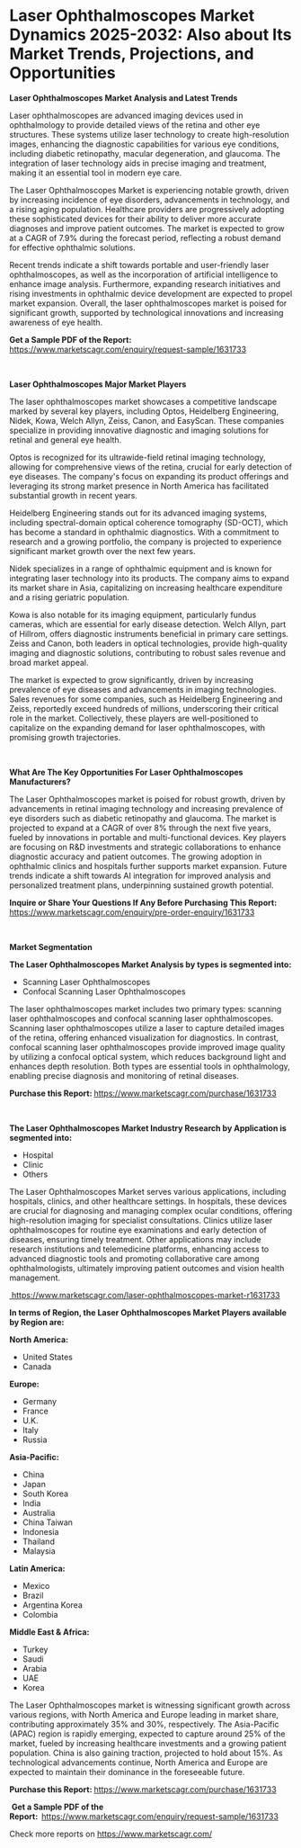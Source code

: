 <p><h1>Laser Ophthalmoscopes Market Dynamics 2025-2032: Also about Its Market Trends, Projections, and Opportunities</h1></p><p><strong>Laser Ophthalmoscopes Market Analysis and Latest Trends</strong></p>
<p><p>Laser ophthalmoscopes are advanced imaging devices used in ophthalmology to provide detailed views of the retina and other eye structures. These systems utilize laser technology to create high-resolution images, enhancing the diagnostic capabilities for various eye conditions, including diabetic retinopathy, macular degeneration, and glaucoma. The integration of laser technology aids in precise imaging and treatment, making it an essential tool in modern eye care.</p><p>The Laser Ophthalmoscopes Market is experiencing notable growth, driven by increasing incidence of eye disorders, advancements in technology, and a rising aging population. Healthcare providers are progressively adopting these sophisticated devices for their ability to deliver more accurate diagnoses and improve patient outcomes. The market is expected to grow at a CAGR of 7.9% during the forecast period, reflecting a robust demand for effective ophthalmic solutions.</p><p>Recent trends indicate a shift towards portable and user-friendly laser ophthalmoscopes, as well as the incorporation of artificial intelligence to enhance image analysis. Furthermore, expanding research initiatives and rising investments in ophthalmic device development are expected to propel market expansion. Overall, the laser ophthalmoscopes market is poised for significant growth, supported by technological innovations and increasing awareness of eye health.</p></p>
<p><strong>Get a Sample PDF of the Report:&nbsp;</strong> <a href="https://www.marketscagr.com/enquiry/request-sample/1631733?utm_campaign=3098&utm_medium=2&utm_source=Github&utm_content=ia&utm_term=29032025&utm_id=laser-ophthalmoscopes">https://www.marketscagr.com/enquiry/request-sample/1631733</a></p>
<p>&nbsp;</p>
<p><strong>Laser Ophthalmoscopes Major Market Players</strong></p>
<p><p>The laser ophthalmoscopes market showcases a competitive landscape marked by several key players, including Optos, Heidelberg Engineering, Nidek, Kowa, Welch Allyn, Zeiss, Canon, and EasyScan. These companies specialize in providing innovative diagnostic and imaging solutions for retinal and general eye health.</p><p>Optos is recognized for its ultrawide-field retinal imaging technology, allowing for comprehensive views of the retina, crucial for early detection of eye diseases. The company's focus on expanding its product offerings and leveraging its strong market presence in North America has facilitated substantial growth in recent years.</p><p>Heidelberg Engineering stands out for its advanced imaging systems, including spectral-domain optical coherence tomography (SD-OCT), which has become a standard in ophthalmic diagnostics. With a commitment to research and a growing portfolio, the company is projected to experience significant market growth over the next few years.</p><p>Nidek specializes in a range of ophthalmic equipment and is known for integrating laser technology into its products. The company aims to expand its market share in Asia, capitalizing on increasing healthcare expenditure and a rising geriatric population.</p><p>Kowa is also notable for its imaging equipment, particularly fundus cameras, which are essential for early disease detection. Welch Allyn, part of Hillrom, offers diagnostic instruments beneficial in primary care settings. Zeiss and Canon, both leaders in optical technologies, provide high-quality imaging and diagnostic solutions, contributing to robust sales revenue and broad market appeal.</p><p>The market is expected to grow significantly, driven by increasing prevalence of eye diseases and advancements in imaging technologies. Sales revenues for some companies, such as Heidelberg Engineering and Zeiss, reportedly exceed hundreds of millions, underscoring their critical role in the market. Collectively, these players are well-positioned to capitalize on the expanding demand for laser ophthalmoscopes, with promising growth trajectories.</p></p>
<p>&nbsp;</p>
<p><strong>What Are The Key Opportunities For Laser Ophthalmoscopes Manufacturers?</strong></p>
<p><p>The Laser Ophthalmoscopes market is poised for robust growth, driven by advancements in retinal imaging technology and increasing prevalence of eye disorders such as diabetic retinopathy and glaucoma. The market is projected to expand at a CAGR of over 8% through the next five years, fueled by innovations in portable and multi-functional devices. Key players are focusing on R&D investments and strategic collaborations to enhance diagnostic accuracy and patient outcomes. The growing adoption in ophthalmic clinics and hospitals further supports market expansion. Future trends indicate a shift towards AI integration for improved analysis and personalized treatment plans, underpinning sustained growth potential.</p></p>
<p><strong>Inquire or Share Your Questions If Any Before Purchasing This Report:</strong> <a href="https://www.marketscagr.com/enquiry/pre-order-enquiry/1631733?utm_campaign=3098&utm_medium=2&utm_source=Github&utm_content=ia&utm_term=29032025&utm_id=laser-ophthalmoscopes">https://www.marketscagr.com/enquiry/pre-order-enquiry/1631733</a></p>
<p>&nbsp;</p>
<p><strong>Market Segmentation</strong></p>
<p><strong>The Laser Ophthalmoscopes Market Analysis by types is segmented into:</strong></p>
<p><ul><li>Scanning Laser Ophthalmoscopes</li><li>Confocal Scanning Laser Ophthalmoscopes</li></ul></p>
<p><p>The laser ophthalmoscopes market includes two primary types: scanning laser ophthalmoscopes and confocal scanning laser ophthalmoscopes. Scanning laser ophthalmoscopes utilize a laser to capture detailed images of the retina, offering enhanced visualization for diagnostics. In contrast, confocal scanning laser ophthalmoscopes provide improved image quality by utilizing a confocal optical system, which reduces background light and enhances depth resolution. Both types are essential tools in ophthalmology, enabling precise diagnosis and monitoring of retinal diseases.</p></p>
<p><strong>Purchase this Report:&nbsp;</strong><a href="https://www.marketscagr.com/purchase/1631733?utm_campaign=3098&utm_medium=2&utm_source=Github&utm_content=ia&utm_term=29032025&utm_id=laser-ophthalmoscopes">https://www.marketscagr.com/purchase/1631733</a></p>
<p>&nbsp;</p>
<p><strong>The Laser Ophthalmoscopes Market Industry Research by Application is segmented into:</strong></p>
<p><ul><li>Hospital</li><li>Clinic</li><li>Others</li></ul></p>
<p><p>The Laser Ophthalmoscopes Market serves various applications, including hospitals, clinics, and other healthcare settings. In hospitals, these devices are crucial for diagnosing and managing complex ocular conditions, offering high-resolution imaging for specialist consultations. Clinics utilize laser ophthalmoscopes for routine eye examinations and early detection of diseases, ensuring timely treatment. Other applications may include research institutions and telemedicine platforms, enhancing access to advanced diagnostic tools and promoting collaborative care among ophthalmologists, ultimately improving patient outcomes and vision health management.</p></p>
<p><a href="https://www.marketscagr.com/laser-ophthalmoscopes-market-r1631733?utm_campaign=3098&utm_medium=2&utm_source=Github&utm_content=ia&utm_term=29032025&utm_id=laser-ophthalmoscopes">&nbsp;https://www.marketscagr.com/laser-ophthalmoscopes-market-r1631733</a></p>
<p><strong>In terms of Region, the Laser Ophthalmoscopes Market Players available by Region are:</strong></p>
<p>
    <p> <strong> North America: </strong>
        <ul>
            <li>United States</li>
            <li>Canada</li>
        </ul>
        </p> 
    <p> <strong> Europe: </strong>
        <ul>
            <li>Germany</li>
            <li>France</li>
            <li>U.K.</li>
            <li>Italy</li>
            <li>Russia</li>
        </ul>
        </p> 
    <p> <strong> Asia-Pacific: </strong>
        <ul>
            <li>China</li>
            <li>Japan</li>
            <li>South Korea</li>
            <li>India</li>
            <li>Australia</li>
            <li>China Taiwan</li>
            <li>Indonesia</li>
            <li>Thailand</li>
            <li>Malaysia</li>
        </ul>
        </p> 
    <p> <strong> Latin America: </strong>
        <ul>
            <li>Mexico</li>
            <li>Brazil</li>
            <li>Argentina Korea</li>
            <li>Colombia</li>
        </ul>
        </p> 
    <p> <strong> Middle East & Africa: </strong>
        <ul>
            <li>Turkey</li>
            <li>Saudi</li>
            <li>Arabia</li>
            <li>UAE</li>
            <li>Korea</li>
        </ul>
    </p>
    </p>
<p><p>The Laser Ophthalmoscopes market is witnessing significant growth across various regions, with North America and Europe leading in market share, contributing approximately 35% and 30%, respectively. The Asia-Pacific (APAC) region is rapidly emerging, expected to capture around 25% of the market, fueled by increasing healthcare investments and a growing patient population. China is also gaining traction, projected to hold about 15%. As technological advancements continue, North America and Europe are expected to maintain their dominance in the foreseeable future.</p></p>
<p><strong>Purchase this Report: </strong><a href="https://www.marketscagr.com/purchase/1631733?utm_campaign=3098&utm_medium=2&utm_source=Github&utm_content=ia&utm_term=29032025&utm_id=laser-ophthalmoscopes">https://www.marketscagr.com/purchase/1631733</a></p>
<p>&nbsp;<strong>Get a Sample PDF of the Report:&nbsp;&nbsp;</strong><a href="https://www.marketscagr.com/enquiry/request-sample/1631733?utm_campaign=3098&utm_medium=2&utm_source=Github&utm_content=ia&utm_term=29032025&utm_id=laser-ophthalmoscopes">https://www.marketscagr.com/enquiry/request-sample/1631733</a></p>
<p><strong></strong></p>
<p>Check more reports on <a href="https://www.marketscagr.com/?utm_campaign=3098&utm_medium=2&utm_source=Github&utm_content=ia&utm_term=29032025&utm_id=laser-ophthalmoscopes">https://www.marketscagr.com/</a></p>